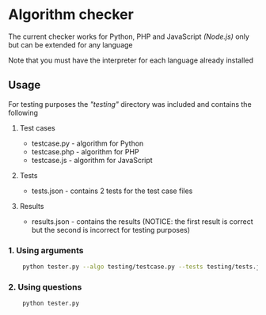 # Algorithm checker
The current checker works for Python, PHP and JavaScript _(Node.js)_ only but can be extended for any language

Note that you must have the interpreter for each language already installed

## Usage
For testing purposes the _"testing"_ directory was included and contains the following
1. Test cases
    * testcase.py - algorithm for Python
    * testcase.php - algorithm for PHP
    * testcase.js - algorithm for JavaScript

2. Tests
    * tests.json - contains 2 tests for the test case files

3. Results
    * results.json - contains the results (NOTICE: the first result is correct but the second is incorrect for testing purposes)

### 1. Using arguments
```bash 
    python tester.py --algo testing/testcase.py --tests testing/tests.json --results testing/results.json --language python
```
### 2. Using questions
```bash
    python tester.py
```